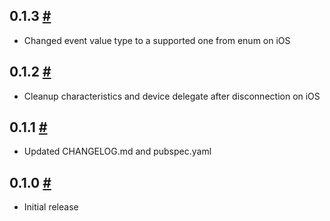 <div class="changelog-entry">
<h2 class="changelog-version hash-header" id="0.1.3">0.1.3 <a href="#013" class="hash-link">#</a></h2>
<div class="changelog-content">
<ul>
<li>Changed event value type to a supported one from enum on iOS</li>
</ul>
</div>

</div><div class="changelog-entry">
<h2 class="changelog-version hash-header" id="0.1.2">0.1.2 <a href="#012" class="hash-link">#</a></h2>
<div class="changelog-content">
<ul>
<li>Cleanup characteristics and device delegate after disconnection on iOS</li>
</ul>
</div>
</div>

<div class="changelog-entry">
<h2 class="changelog-version hash-header" id="0.1.1">0.1.1 <a href="#011" class="hash-link">#</a></h2>
<div class="changelog-content">
<ul>
<li>Updated CHANGELOG.md and pubspec.yaml</li>
</ul>
</div>
</div>

<div class="changelog-entry">
<h2 class="changelog-version hash-header" id="0.1.0">0.1.0 <a href="#010" class="hash-link">#</a></h2>
<div class="changelog-content">
<ul>
<li>Initial release</li>
</ul>
</div>
</div>
